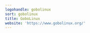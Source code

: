 ```yaml
---
logohandle: gobolinux
sort: gobolinux
title: GoboLinux
website: 'https://www.gobolinux.org/'
---
```

